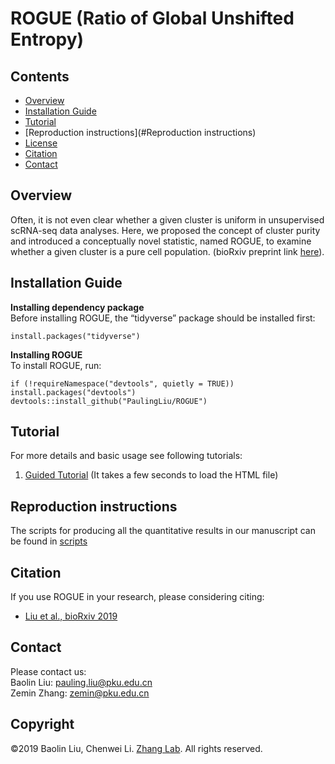# ROGUE (Ratio of Global Unshifted Entropy)

## Contents

- [Overview](#overview)
- [Installation Guide](#installation-guide)
- [Tutorial](#tutorial)
- [Reproduction instructions](#Reproduction instructions)
- [License](./LICENSE)
- [Citation](#citation)
- [Contact](#Contact)

## Overview
Often, it is not even clear whether a given cluster is uniform in unsupervised scRNA-seq data analyses. Here, we proposed the concept of cluster purity and introduced a conceptually novel statistic, named ROGUE, to examine whether a given cluster is a pure cell population. (bioRxiv preprint link [here](https://www.biorxiv.org/content/10.1101/819581v1)).

## Installation Guide
**Installing dependency package**  
Before installing ROGUE, the “tidyverse” package should be installed first:
```
install.packages("tidyverse")
```
**Installing ROGUE**  
To install ROGUE, run:
```
if (!requireNamespace("devtools", quietly = TRUE)) install.packages("devtools")
devtools::install_github("PaulingLiu/ROGUE")
```

## Tutorial
For more details and basic usage see following tutorials:
1.	[Guided Tutorial](https://htmlpreview.github.io/?https://github.com/PaulingLiu/ROGUE/blob/master/vignettes/ROGUE_Tutorials.html) (It takes a few seconds to load the HTML file)

## Reproduction instructions
The scripts for producing all the quantitative results in our manuscript can be found in [scripts](./scripts)

## Citation
If you use ROGUE in your research, please considering citing:
- [Liu et al., bioRxiv 2019](https://www.biorxiv.org/content/10.1101/819581v1)

## Contact
Please contact us:  
Baolin Liu: pauling.liu@pku.edu.cn  
Zemin Zhang: zemin@pku.edu.cn

## Copyright
©2019 Baolin Liu, Chenwei Li. [Zhang Lab](http://cancer-pku.cn/). All rights reserved.
